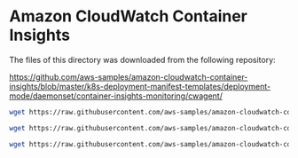 # Amazon CloudWatch Container Insights

The files of this directory was downloaded from the following repository:

https://github.com/aws-samples/amazon-cloudwatch-container-insights/blob/master/k8s-deployment-manifest-templates/deployment-mode/daemonset/container-insights-monitoring/cwagent/

```bash
wget https://raw.githubusercontent.com/aws-samples/amazon-cloudwatch-container-insights/master/k8s-deployment-manifest-templates/deployment-mode/daemonset/container-insights-monitoring/cwagent/cwagent-serviceaccount.yaml

wget https://raw.githubusercontent.com/aws-samples/amazon-cloudwatch-container-insights/master/k8s-deployment-manifest-templates/deployment-mode/daemonset/container-insights-monitoring/cwagent/cwagent-configmap.yaml

wget https://raw.githubusercontent.com/aws-samples/amazon-cloudwatch-container-insights/master/k8s-deployment-manifest-templates/deployment-mode/daemonset/container-insights-monitoring/cwagent/cwagent-daemonset.yaml            

```


